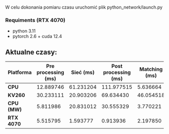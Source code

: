 W celu dokonania pomiaru czasu uruchomić plik python_network/launch.py

### Requiments (RTX 4070)
* python 3.11
* pytorch 2.6 + cuda 12.4

## Aktualne czasy:
| Platforma | Pre processing (ms)  | Sieć (ms)  | Post processing (ms)  | Matching (ms) | All (ms)   | Matches |
| --------- | --------- | --------- | ---------- | ------------- | ---------- | ------------ |
| **CPU**   | 12.889746 | 61.231204 | 111.977515 | 5.636664      | 191.735129 | 166.690566   |
| **KV260** | 30.233111 | 20.903206 | 69.634430  | 46.054518     | 166.825265 | 151.094340   |
| **CPU (MW)**| 5.811986 | 20.831012 | 30.555329 | 3.770221 |60.968548 | 166.690566|
| **RTX 4070** | 5.515795 |1.593777 | 0.913936 |2.197850 | 10.221359 | 166.735849 |



